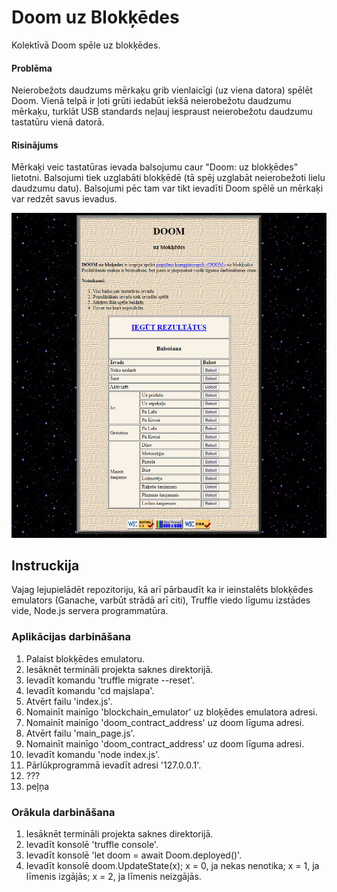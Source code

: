# Doom uz Blokķēdes

Kolektīvā Doom spēle uz blokķēdes.

#### Problēma
Neierobežots daudzums mērkaķu grib vienlaicīgi (uz viena datora) spēlēt Doom. Vienā telpā ir ļoti grūti iedabūt iekšā neierobežotu daudzumu mērkaķu, turklāt USB standards neļauj iespraust neierobežotu daudzumu tastatūru vienā datorā.

#### Risinājums
Mērkaķi veic tastatūras ievada balsojumu caur "Doom: uz blokķēdes" lietotni. Balsojumi tiek uzglabāti blokķēdē (tā spēj uzglabāt neierobežoti lielu daudzumu datu). Balsojumi pēc tam var tikt ievadīti Doom spēlē un mērkaķi var redzēt savus ievadus.

![ekrānuzņēmums](prezentacija2/uznemums.png)

## Instruckija

Vajag lejupielādēt repozitoriju, kā arī pārbaudīt ka ir ieinstalēts blokķēdes emulators (Ganache, varbūt strādā arī citi), Truffle viedo līgumu izstādes vide, Node.js servera programmatūra.

### Aplikācijas darbināšana
1) Palaist blokķēdes emulatoru.
2) Iesāknēt termināli projekta saknes direktorijā.
3) Ievadīt komandu 'truffle migrate --reset'.
4) Ievadīt komandu 'cd majslapa'.
5) Atvērt failu 'index.js'.
6) Nomainīt mainīgo 'blockchain_emulator' uz bloķēdes emulatora adresi.
7) Nomainīt mainīgo 'doom_contract_address' uz doom līguma adresi.
8) Atvērt failu 'main_page.js'.
7) Nomainīt mainīgo 'doom_contract_address' uz doom līguma adresi.
0) Ievadīt komandu 'node index.js'.
1) Pārlūkprogrammā ievadīt adresi '127.0.0.1'.
2) ???
3) peļņa



### Orākula darbināšana
1) Iesāknēt termināli projekta saknes direktorijā.
2) Ievadīt konsolē 'truffle console'.
3) Ievadīt konsolē 'let doom = await Doom.deployed()'.
4) Ievadīt konsolē doom.UpdateState(x);
   x = 0, ja nekas nenotika;
   x = 1, ja līmenis izgājās;
   x = 2, ja līmenis neizgājās.
